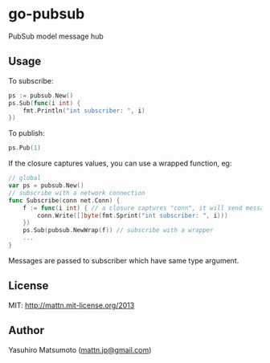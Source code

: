 go-pubsub
=========

PubSub model message hub

Usage
-----

To subscribe:

```go
ps := pubsub.New()
ps.Sub(func(i int) {
    fmt.Println("int subscriber: ", i)
})
```

To publish:

```go
ps.Pub(1)
```

If the closure captures values, you can use a wrapped function, eg:

```go
// global
var ps = pubsub.New()
// subscribe with a network connection
func Subscribe(conn net.Conn) {
	f := func(i int) { // a closure captures "conn", it will send messages to different network connections
		conn.Write([]byte(fmt.Sprint("int subscriber: ", i)))
	})
	ps.Sub(pubsub.NewWrap(f)) // subscribe with a wrapper
	...
}
```

Messages are passed to subscriber which have same type argument.

License
-------

MIT: http://mattn.mit-license.org/2013

Author
------

Yasuhiro Matsumoto (mattn.jp@gmail.com)
